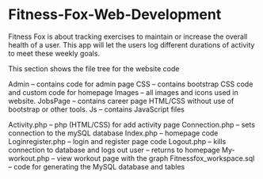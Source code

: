 # Fitness-Fox-Web-Development
Fitness Fox is about tracking exercises to maintain or increase the overall health of a user. This app will let the users log different durations of activity to meet these weekly goals.

This section shows the file tree for the website code 

Admin – contains code for admin page 
CSS – contains bootstrap CSS code and custom code for homepage
Images – all images and icons used in website. 
JobsPage – contains career page HTML/CSS without use of bootstrap or other tools. 
Js – contains JavaScript files

Activity.php – php (HTML/CSS) for add activity page
Connection.php – sets connection to the mySQL database 
Index.php – homepage code 
Loginregister.php – login and register page code 
Logout.php – kills connection to database and logs out user – returns to homepage
My-workout.php – view workout page with the graph 
Fitnessfox_workspace.sql – code for generating the MySQL database and tables 

